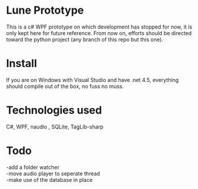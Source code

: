 Lune Prototype
====
This is a c# WPF prototype on which development has stopped for now, it is only kept here for future reference.
From now on, efforts should be directed toward the python project (any branch of this repo but this one).

Install
====
If you are on Windows with Visual Studio and have .net 4.5, everything should compile out of the box, no fuss no muss.

Technologies used
====
C#, WPF, naudio , SQLite, TagLib-sharp 

Todo
====
-add a folder watcher  
-move audio player to seperate thread  
-make use of the database in place

